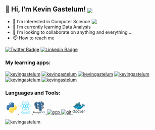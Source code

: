 <h2> 👋 Hi, I’m Kevin Gastelum! <img src="https://media.giphy.com/media/lRLzrbhmh5pFf4jOga/giphy.gif" height="40" style="vertical-align: text-bottom;"></h2> 
<img align='right' src="https://media.giphy.com/media/Yo83NpwkA17J1Jkkdk/giphy.gif" width="230">

- 👀 I’m interested in Computer Science
- 🌱 I’m currently learning Data Analysis
- 💞️ I’m looking to collaborate on anything and everything ...
- 📫 How to reach me 

[![Twitter Badge](https://img.shields.io/badge/-@KevinGastelum77-1ca0f1?style=flat-square&labelColor=1ca0f1&logo=twitter&logoColor=white&link=https://twitter.com/intent/follow?screen_name=KevinGastelum77)](https://twitter.com/intent/follow?screen_name=KevinGastelum77) [![Linkedin Badge](https://img.shields.io/badge/-Kevin_Gastelum-blue?style=flat-square&logo=Linkedin&logoColor=white&link=https://www.linkedin.com/in/kevin-alexis-gastelum-navarrete/)](https://www.linkedin.com/in/kevin-alexis-gastelum-navarrete/)

<!--
KevinGastelum/KevinGastelum is a ✨ special ✨ repository because its `README.md` (this file) appears on your GitHub profile.
You can click the Preview link to take a look at your changes.

&label=PROFILE+VIEWS
-->

<!-- <p>&nbsp;<img align="left" src="https://github-readme-stats.vercel.app/api?username=kevingastelum&show_icons=true&locale=en" alt="kevingastelum" /></p> -->

<h3 align="left">My learning apps:</h3>
<p align="left">
<a href="https://www.hackerrank.com/kevingastelum" target="blank"><img align="center" src="https://raw.githubusercontent.com/rahuldkjain/github-profile-readme-generator/master/src/images/icons/Social/hackerrank.svg" alt="kevingastelum" height="30" width="40" /></a>
<a href="https://www.leetcode.com/kevingastelum" target="blank"><img align="center" src="https://raw.githubusercontent.com/rahuldkjain/github-profile-readme-generator/master/src/images/icons/Social/leet-code.svg" alt="kevingastelum" height="30" width="40" /></a>
<a href="https://www.hackerearth.com/@kevingastelum" target="blank"><img align="center" src="https://raw.githubusercontent.com/rahuldkjain/github-profile-readme-generator/master/src/images/icons/Social/hackerearth.svg" alt="kevingastelum" height="30" width="40" /></a>
<a href="https://www.codechef.com/users/kevingastelum" target="blank"><img align="center" src="https://cdn.jsdelivr.net/npm/simple-icons@3.1.0/icons/codechef.svg" alt="kevingastelum" height="30" width="40" /></a>
<a href="https://kaggle.com/kevingastelum" target="blank"><img align="center" src="https://raw.githubusercontent.com/rahuldkjain/github-profile-readme-generator/master/src/images/icons/Social/kaggle.svg" alt="kevingastelum" height="30" width="40" /></a>
<a href="https://www.topcoder.com/members/kevingastelum" target="blank"><img align="center" src="https://raw.githubusercontent.com/rahuldkjain/github-profile-readme-generator/master/src/images/icons/Social/topcoder.svg" alt="kevingastelum" height="30" width="40" /></a>
</p>

<h3 align="left">Languages and Tools:</h3>
<p align="left"> 
<a href="https://www.python.org" target="_blank" rel="noreferrer"> <img src="https://raw.githubusercontent.com/devicons/devicon/master/icons/python/python-original.svg" alt="python" width="40" height="40"/> </a> 
<a href="https://reactjs.org/" target="_blank" rel="noreferrer"> <img src="https://raw.githubusercontent.com/devicons/devicon/master/icons/react/react-original-wordmark.svg" alt="react" width="40" height="40"/> </a> 
<a href="https://www.postgresql.org" target="_blank" rel="noreferrer"> <img src="https://raw.githubusercontent.com/devicons/devicon/master/icons/postgresql/postgresql-original-wordmark.svg" alt="postgresql" width="40" height="40"/> </a> 
<a href="https://cloud.google.com" target="_blank" rel="noreferrer"> <img src="https://www.vectorlogo.zone/logos/google_cloud/google_cloud-icon.svg" alt="gcp" width="40" height="40"/> </a> 
<a href="https://git-scm.com/" target="_blank" rel="noreferrer"> <img src="https://www.vectorlogo.zone/logos/git-scm/git-scm-icon.svg" alt="git" width="40" height="40"/> </a> 
<a href="https://www.docker.com/" target="_blank" rel="noreferrer"> <img src="https://raw.githubusercontent.com/devicons/devicon/master/icons/docker/docker-original-wordmark.svg" alt="docker" width="40" height="40"/> </a> 
</p>

<p align="left"> <img src="https://komarev.com/ghpvc/?username=kevingastelum&label=Profile%20views&color=0e75b6&style=flat" alt="kevingastelum" /> </p>


